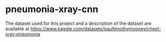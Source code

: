 # pneumonia-xray-cnn
The dataset used for this project and a description of the dataset are available at https://www.kaggle.com/datasets/paultimothymooney/chest-xray-pneumonia
